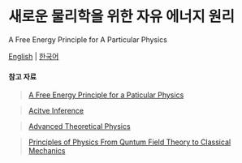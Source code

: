 # 새로운 물리학을 위한 자유 에너지 원리

A Free Energy Principle for A Particular Physics

[English](./README-EN.md) | [한국어](./README-KR.md)

#### 참고 자료
> [A Free Energy Principle for a Paticular Physics](./ref/A_Free_Energy_Principle_for_a_Particular_Physics.pdf)

> [Acitve Inference](./ref/Active_Inference.pdf)

> [Advanced Theoretical Physics](./ref/Advanced-Theoretical-Physics-Nick_Lucid.pdf)

> [Principles of Physics From Quntum Field Theory to Classical Mechanics](./ref/Principles-of-Physics-From-Quantum-Field-Theory-to-Classical-Mechanics-Jun_Ni.pdf)